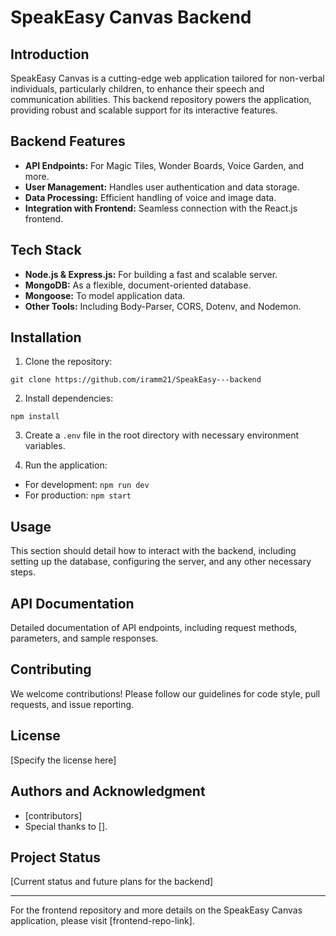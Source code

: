# SpeakEasy Canvas Backend

## Introduction
SpeakEasy Canvas is a cutting-edge web application tailored for non-verbal individuals, particularly children, to enhance their speech and communication abilities. This backend repository powers the application, providing robust and scalable support for its interactive features.

## Backend Features
- **API Endpoints:** For Magic Tiles, Wonder Boards, Voice Garden, and more.
- **User Management:** Handles user authentication and data storage.
- **Data Processing:** Efficient handling of voice and image data.
- **Integration with Frontend:** Seamless connection with the React.js frontend.

## Tech Stack
- **Node.js & Express.js:** For building a fast and scalable server.
- **MongoDB:** As a flexible, document-oriented database.
- **Mongoose:** To model application data.
- **Other Tools:** Including Body-Parser, CORS, Dotenv, and Nodemon.

## Installation
1. Clone the repository:
```
git clone https://github.com/iramm21/SpeakEasy---backend
```
2. Install dependencies:
```
npm install
```
3. Create a `.env` file in the root directory with necessary environment variables.

4. Run the application:
- For development: `npm run dev`
- For production: `npm start`

## Usage
This section should detail how to interact with the backend, including setting up the database, configuring the server, and any other necessary steps.

## API Documentation
Detailed documentation of API endpoints, including request methods, parameters, and sample responses.

## Contributing
We welcome contributions! Please follow our guidelines for code style, pull requests, and issue reporting.

## License
[Specify the license here]

## Authors and Acknowledgment
- [contributors]
- Special thanks to [].

## Project Status
[Current status and future plans for the backend]

---

For the frontend repository and more details on the SpeakEasy Canvas application, please visit [frontend-repo-link].


